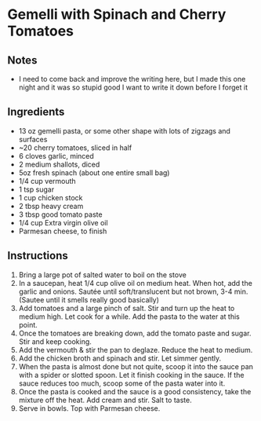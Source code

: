 # Gemelli with Spinach and Cherry Tomatoes

## Notes
- I need to come back and improve the writing here, but I made this one night and it was so stupid good I want to write it down before I forget it 

## Ingredients

- 13 oz gemelli pasta, or some other shape with lots of zigzags and surfaces
- ~20 cherry tomatoes, sliced in half
- 6 cloves garlic, minced
- 2 medium shallots, diced
- 5oz fresh spinach (about one entire small bag)
- 1/4 cup vermouth
- 1 tsp sugar
- 1 cup chicken stock
- 2 tbsp heavy cream
- 3 tbsp good tomato paste
- 1/4 cup Extra virgin olive oil
- Parmesan cheese, to finish 

## Instructions
1. Bring a large pot of salted water to boil on the stove
2. In a saucepan, heat 1/4 cup olive oil on medium heat. When hot, add the garlic and onions. Sautée until soft/translucent but not brown, 3-4 min. (Sautee until it smells really good basically)
3. Add tomatoes and a large pinch of salt. Stir and turn up the heat to medium high. Let cook for a while. Add the pasta to the water at this point. 
4. Once the tomatoes are breaking down, add the tomato paste and sugar. Stir and keep cooking. 
5. Add the vermouth & stir the pan to deglaze. Reduce the heat to medium. 
6. Add the chicken broth and spinach and stir. Let simmer gently. 
7. When the pasta is almost done but not quite, scoop it into the sauce pan with a spider or slotted spoon. Let it finish cooking in the sauce. If the sauce reduces too much, scoop some of the pasta water into it.
8. Once the pasta is cooked and the sauce is a good consistency, take the mixture off the heat. Add cream and stir. Salt to taste. 
9. Serve in bowls. Top with Parmesan cheese. 